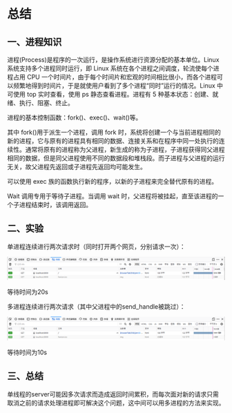 # 总结

## 一、进程知识

进程(Process)是程序的一次运行，是操作系统进行资源分配的基本单位。Linux 系统支持多个进程同时运行，即 Linux 系统在各个进程之间调度，轮流使每个进程占用 CPU 一个时间片，由于每个时间片和宏观的时间相比很小，而各个进程可以频繁地得到时间片，于是就使用户看到了多个进程“同时”运行的情况。Linux 中可使用 top 实时查看，使用 ps 静态查看进程。进程有 5 种基本状态：创建、就绪、执行、阻塞、终止。

进程的基本控制函数：fork()、exec()、wait()等。

其中 fork()用于派生一个进程，调用 fork 时，系统将创建一个与当前进程相同的新的进程，它与原有的进程具有相同的数据、连接关系和在程序中同一处执行的连续性。通常将原有的进程称为父进程，新生成的称为子进程，子进程获得同父进程相同的数据，但是同父进程使用不同的数据段和堆栈段。而子进程与父进程的运行无关，故父进程先返回或子进程先返回均可能发生。

可以使用 exec 族的函数执行新的程序，以新的子进程来完全替代原有的进程。

Wait 调用专用于等待子进程。当调用 wait 时，父进程将被挂起，直至该进程的一个子进程结束时，该调用返回。

## 二、实验

单进程连续进行两次请求时（同时打开两个网页，分别请求一次）：

![single](pic/single.png)

等待时间为20s



多进程连续进行两次请求（其中父进程中的send_handle被跳过）：

![multi](pic/multi.png)

等待时间为10s

## 三、总结

单线程的server可能因多次请求而造成返回时间累积，而每次面对新的请求只需取消之前的请求处理进程即可解决这个问题，这中间可以用多进程的方法来实现。